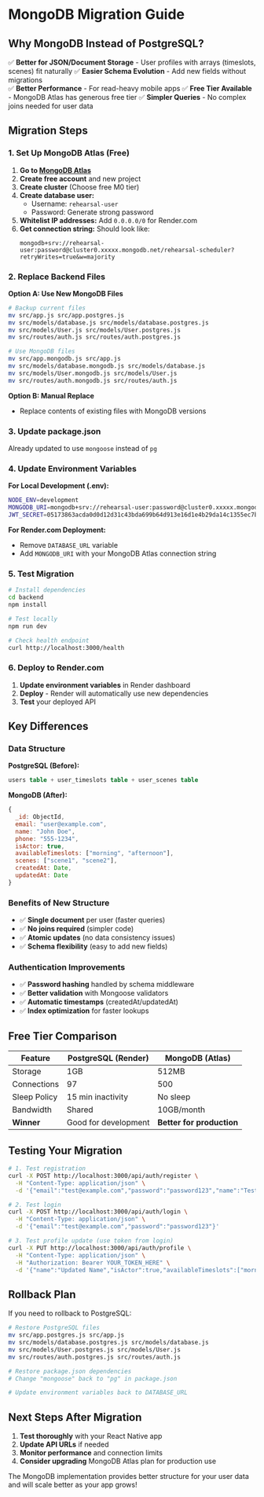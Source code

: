 # MongoDB Migration Guide

## Why MongoDB Instead of PostgreSQL?

✅ **Better for JSON/Document Storage** - User profiles with arrays (timeslots, scenes) fit naturally
✅ **Easier Schema Evolution** - Add new fields without migrations  
✅ **Better Performance** - For read-heavy mobile apps
✅ **Free Tier Available** - MongoDB Atlas has generous free tier
✅ **Simpler Queries** - No complex joins needed for user data

## Migration Steps

### 1. Set Up MongoDB Atlas (Free)

1. **Go to [MongoDB Atlas](https://cloud.mongodb.com)**
2. **Create free account** and new project
3. **Create cluster** (Choose free M0 tier)
4. **Create database user:**
   - Username: `rehearsal-user` 
   - Password: Generate strong password
5. **Whitelist IP addresses:** Add `0.0.0.0/0` for Render.com
6. **Get connection string:** Should look like:
   ```
   mongodb+srv://rehearsal-user:password@cluster0.xxxxx.mongodb.net/rehearsal-scheduler?retryWrites=true&w=majority
   ```

### 2. Replace Backend Files

**Option A: Use New MongoDB Files**
```bash
# Backup current files
mv src/app.js src/app.postgres.js
mv src/models/database.js src/models/database.postgres.js  
mv src/models/User.js src/models/User.postgres.js
mv src/routes/auth.js src/routes/auth.postgres.js

# Use MongoDB files
mv src/app.mongodb.js src/app.js
mv src/models/database.mongodb.js src/models/database.js
mv src/models/User.mongodb.js src/models/User.js
mv src/routes/auth.mongodb.js src/routes/auth.js
```

**Option B: Manual Replace**
- Replace contents of existing files with MongoDB versions

### 3. Update package.json

Already updated to use `mongoose` instead of `pg`

### 4. Update Environment Variables

**For Local Development (.env):**
```bash
NODE_ENV=development
MONGODB_URI=mongodb+srv://rehearsal-user:password@cluster0.xxxxx.mongodb.net/rehearsal-scheduler?retryWrites=true&w=majority
JWT_SECRET=05173863acda0d0d12d31c43bda699b64d913e16d1e4b29da14c1355ec7b57d0
```

**For Render.com Deployment:**
- Remove `DATABASE_URL` variable
- Add `MONGODB_URI` with your MongoDB Atlas connection string

### 5. Test Migration

```bash
# Install dependencies
cd backend
npm install

# Test locally
npm run dev

# Check health endpoint
curl http://localhost:3000/health
```

### 6. Deploy to Render.com

1. **Update environment variables** in Render dashboard
2. **Deploy** - Render will automatically use new dependencies
3. **Test** your deployed API

## Key Differences

### Data Structure
**PostgreSQL (Before):**
```sql
users table + user_timeslots table + user_scenes table
```

**MongoDB (After):**
```javascript
{
  _id: ObjectId,
  email: "user@example.com",
  name: "John Doe", 
  phone: "555-1234",
  isActor: true,
  availableTimeslots: ["morning", "afternoon"],
  scenes: ["scene1", "scene2"],
  createdAt: Date,
  updatedAt: Date
}
```

### Benefits of New Structure
- ✅ **Single document** per user (faster queries)
- ✅ **No joins required** (simpler code)
- ✅ **Atomic updates** (no data consistency issues)
- ✅ **Schema flexibility** (easy to add new fields)

### Authentication Improvements
- ✅ **Password hashing** handled by schema middleware
- ✅ **Better validation** with Mongoose validators  
- ✅ **Automatic timestamps** (createdAt/updatedAt)
- ✅ **Index optimization** for faster lookups

## Free Tier Comparison

| Feature | PostgreSQL (Render) | MongoDB (Atlas) |
|---------|-------------------|-----------------|
| Storage | 1GB | 512MB |
| Connections | 97 | 500 |
| Sleep Policy | 15 min inactivity | No sleep |
| Bandwidth | Shared | 10GB/month |
| **Winner** | Good for development | **Better for production** |

## Testing Your Migration

```bash
# 1. Test registration
curl -X POST http://localhost:3000/api/auth/register \
  -H "Content-Type: application/json" \
  -d '{"email":"test@example.com","password":"password123","name":"Test User"}'

# 2. Test login  
curl -X POST http://localhost:3000/api/auth/login \
  -H "Content-Type: application/json" \
  -d '{"email":"test@example.com","password":"password123"}'

# 3. Test profile update (use token from login)
curl -X PUT http://localhost:3000/api/auth/profile \
  -H "Content-Type: application/json" \
  -H "Authorization: Bearer YOUR_TOKEN_HERE" \
  -d '{"name":"Updated Name","isActor":true,"availableTimeslots":["morning"]}'
```

## Rollback Plan

If you need to rollback to PostgreSQL:

```bash
# Restore PostgreSQL files
mv src/app.postgres.js src/app.js
mv src/models/database.postgres.js src/models/database.js  
mv src/models/User.postgres.js src/models/User.js
mv src/routes/auth.postgres.js src/routes/auth.js

# Restore package.json dependencies
# Change "mongoose" back to "pg" in package.json

# Update environment variables back to DATABASE_URL
```

## Next Steps After Migration

1. **Test thoroughly** with your React Native app
2. **Update API URLs** if needed
3. **Monitor performance** and connection limits
4. **Consider upgrading** MongoDB Atlas plan for production use

The MongoDB implementation provides better structure for your user data and will scale better as your app grows!

